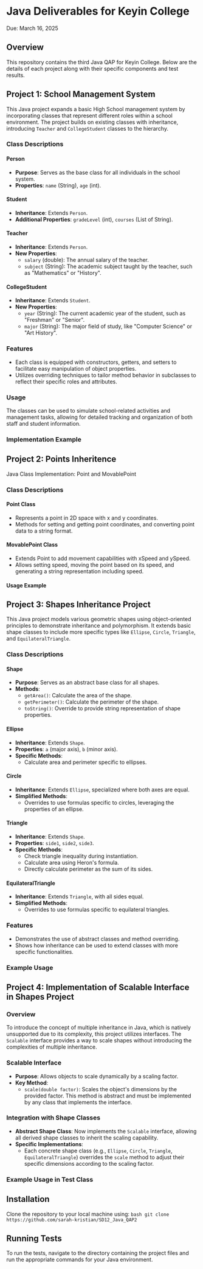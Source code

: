 # Java Deliverables for Keyin College
Due: March 16, 2025

## Overview
This repository contains the third Java QAP for Keyin College. Below are the details of each project along with their specific components and test results.

## Project 1: School Management System

This Java project expands a basic High School management system by incorporating classes that represent different roles within a school environment. The project builds on existing classes with inheritance, introducing `Teacher` and `CollegeStudent` classes to the hierarchy.

### Class Descriptions

#### Person
- **Purpose**: Serves as the base class for all individuals in the school system.
- **Properties**: `name` (String), `age` (int).

#### Student
- **Inheritance**: Extends `Person`.
- **Additional Properties**: `gradeLevel` (int), `courses` (List of String).

#### Teacher
- **Inheritance**: Extends `Person`.
- **New Properties**:
  - `salary` (double): The annual salary of the teacher.
  - `subject` (String): The academic subject taught by the teacher, such as "Mathematics" or "History".

#### CollegeStudent
- **Inheritance**: Extends `Student`.
- **New Properties**:
  - `year` (String): The current academic year of the student, such as "Freshman" or "Senior".
  - `major` (String): The major field of study, like "Computer Science" or "Art History".

### Features
- Each class is equipped with constructors, getters, and setters to facilitate easy manipulation of object properties.
- Utilizes overriding techniques to tailor method behavior in subclasses to reflect their specific roles and attributes.

### Usage
The classes can be used to simulate school-related activities and management tasks, allowing for detailed tracking and organization of both staff and student information.

### Implementation Example




## Project 2: Points Inheritence
Java Class Implementation: Point and MovablePoint
### Class Descriptions

#### Point Class

- Represents a point in 2D space with x and y coordinates.
- Methods for setting and getting point coordinates, and converting point data to a string format.

#### MovablePoint Class

- Extends Point to add movement capabilities with xSpeed and ySpeed.
- Allows setting speed, moving the point based on its speed, and generating a string representation including speed.

#### Usage Example


## Project 3: Shapes Inheritance Project

This Java project models various geometric shapes using object-oriented principles to demonstrate inheritance and polymorphism. It extends basic shape classes to include more specific types like `Ellipse`, `Circle`, `Triangle`, and `EquilateralTriangle`.

### Class Descriptions

#### Shape
- **Purpose**: Serves as an abstract base class for all shapes.
- **Methods**:
  - `getArea()`: Calculate the area of the shape.
  - `getPerimeter()`: Calculate the perimeter of the shape.
  - `toString()`: Override to provide string representation of shape properties.

#### Ellipse
- **Inheritance**: Extends `Shape`.
- **Properties**: `a` (major axis), `b` (minor axis).
- **Specific Methods**:
  - Calculate area and perimeter specific to ellipses.

#### Circle
- **Inheritance**: Extends `Ellipse`, specialized where both axes are equal.
- **Simplified Methods**:
  - Overrides to use formulas specific to circles, leveraging the properties of an ellipse.

#### Triangle
- **Inheritance**: Extends `Shape`.
- **Properties**: `side1`, `side2`, `side3`.
- **Specific Methods**:
  - Check triangle inequality during instantiation.
  - Calculate area using Heron's formula.
  - Directly calculate perimeter as the sum of its sides.

#### EquilateralTriangle
- **Inheritance**: Extends `Triangle`, with all sides equal.
- **Simplified Methods**:
  - Overrides to use formulas specific to equilateral triangles.

### Features
- Demonstrates the use of abstract classes and method overriding.
- Shows how inheritance can be used to extend classes with more specific functionalities.

### Example Usage


## Project 4: Implementation of Scalable Interface in Shapes Project

### Overview
To introduce the concept of multiple inheritance in Java, which is natively unsupported due to its complexity, this project utilizes interfaces. The `Scalable` interface provides a way to scale shapes without introducing the complexities of multiple inheritance.

### Scalable Interface
- **Purpose**: Allows objects to scale dynamically by a scaling factor.
- **Key Method**:
  - `scale(double factor)`: Scales the object's dimensions by the provided factor. This method is abstract and must be implemented by any class that implements the interface.

### Integration with Shape Classes
- **Abstract Shape Class**: Now implements the `Scalable` interface, allowing all derived shape classes to inherit the scaling capability.
- **Specific Implementations**:
  - Each concrete shape class (e.g., `Ellipse`, `Circle`, `Triangle`, `EquilateralTriangle`) overrides the `scale` method to adjust their specific dimensions according to the scaling factor.

### Example Usage in Test Class


## Installation
Clone the repository to your local machine using:
```bash git clone https://github.com/sarah-kristian/SD12_Java_QAP2```

## Running Tests
To run the tests, navigate to the directory containing the project files and run the appropriate commands for your Java environment.
